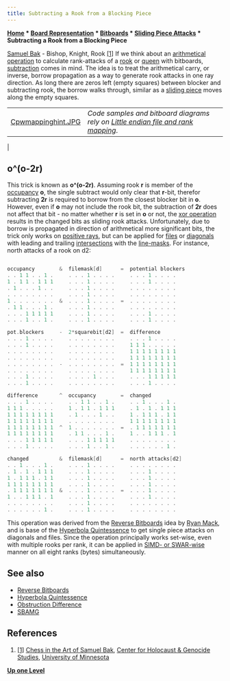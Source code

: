 ```yaml
---
title: Subtracting a Rook from a Blocking Piece
---
```

**[Home](Home "Home") \* [Board Representation](Board_Representation "Board Representation") \* [Bitboards](Bitboards "Bitboards") \* [Sliding Piece Attacks](Sliding_Piece_Attacks "Sliding Piece Attacks") \* Subtracting a Rook from a Blocking Piece**



 [](http://chgs.elevator.umn.edu/asset/viewAsset/57f3b6787d58ae5f74bf8ba9#57f3b6d77d58ae5574bf8bb6) [Samuel Bak](Category:Samuel_Bak "Category:Samuel Bak") - Bishop, Knight, Rook <a id="cite-note-1" href="#cite-ref-1">[1]</a> 
If we think about an [arithmetical operation](General_Setwise_Operations#ArithmeticalOperations "General Setwise Operations") to calculate rank-attacks of a [rook](Rook "Rook") or [queen](Queen "Queen") with bitboards, [subtraction](General_Setwise_Operations#Subtraction "General Setwise Operations") comes in mind. The idea is to treat the arithmetical carry, or inverse, borrow propagation as a way to generate rook attacks in one ray direction. As long there are zeros left (empty squares) between blocker and subtracting rook, the borrow walks through, similar as a [sliding piece](Sliding_Pieces "Sliding Pieces") moves along the empty squares.





|  |  |
| --- | --- |
| [Cpwmappinghint.JPG](Square_Mapping_Considerations "Square Mapping Considerations")  | *Code samples and bitboard diagrams rely on [Little endian file and rank mapping](Square_Mapping_Considerations#LittleEndianRankFileMapping "Square Mapping Considerations")*.
 |


## o^(o-2r)


This trick is known as **o^(o-2r)**. Assuming rook **r** is member of the [occupancy](Occupancy "Occupancy") **o**, the single subtract would only clear that **r**-bit, therefor subtracting **2r** is required to borrow from the closest blocker bit in **o**. However, even if **o** may not include the rook bit, the subtraction of **2r** does not affect that bit - no matter whether **r** is set in **o** or not, the [xor operation](General_Setwise_Operations#ExclusiveOr "General Setwise Operations") results in the changed bits as sliding rook attacks. Unfortunately, due to borrow is propagated in direction of arithmetical more significant bits, the trick only works on [positive rays](On_an_empty_Board#PositiveRays "On an empty Board"), but can be applied for [files](Files "Files") or [diagonals](Diagonals "Diagonals") with leading and trailing [intersections](General_Setwise_Operations#Intersection "General Setwise Operations") with the [line-masks](On_an_empty_Board#LineAttacks "On an empty Board"). For instance, north attacks of a rook on d2:




```C++

occupancy        &  filemask[d]      =  potential blockers
. . 1 1 . . 1 .     . . . 1 . . . .     . . . 1 . . . .
1 . 1 1 . 1 1 1     . . . 1 . . . .     . . . 1 . . . .
. 1 . . . 1 . .     . . . 1 . . . .     . . . . . . . .
. . . . . . . .     . . . 1 . . . .     . . . . . . . .
1 . . . . . . .  &  . . . 1 . . . .  =  . . . . . . . .
. 1 1 . . . 1 .     . . . 1 . . . .     . . . . . . . .
. . . 1 1 1 1 1     . . . 1 . . . .     . . . 1 . . . .
. . . 1 . . 1 .     . . . 1 . . . .     . . . 1 . . . .

pot.blockers     -  2*squarebit[d2]  =  difference
. . . 1 . . . .     . . . . . . . .     . . . 1 . . . .
. . . 1 . . . .     . . . . . . . .     1 1 1 . . . . .
. . . . . . . .     . . . . . . . .     1 1 1 1 1 1 1 1
. . . . . . . .     . . . . . . . .     1 1 1 1 1 1 1 1
. . . . . . . .  -  . . . . . . . .  =  1 1 1 1 1 1 1 1
. . . . . . . .     . . . . . . . .     1 1 1 1 1 1 1 1
. . . 1 . . . .     . . . . 1 . . .     . . . 1 1 1 1 1
. . . 1 . . . .     . . . . . . . .     . . . 1 . . . .

difference       ^  occupancy        =  changed
. . . 1 . . . .     . . 1 1 . . 1 .     . . 1 . . . 1 .
1 1 1 . . . . .     1 . 1 1 . 1 1 1     . 1 . 1 . 1 1 1
1 1 1 1 1 1 1 1     . 1 . . . 1 . .     1 . 1 1 1 . 1 1
1 1 1 1 1 1 1 1     . . . . . . . .     1 1 1 1 1 1 1 1
1 1 1 1 1 1 1 1  ^  1 . . . . . . .  =  . 1 1 1 1 1 1 1
1 1 1 1 1 1 1 1     . 1 1 . . . 1 .     1 . . 1 1 1 . 1
. . . 1 1 1 1 1     . . . 1 1 1 1 1     . . . . . . . .
. . . 1 . . . .     . . . 1 . . 1 .     . . . . . . 1 .

changed          &  filemask[d]      =  north attacks[d2]
. . 1 . . . 1 .     . . . 1 . . . .     . . . . . . . .
. 1 . 1 . 1 1 1     . . . 1 . . . .     . . . 1 . . . .
1 . 1 1 1 . 1 1     . . . 1 . . . .     . . . 1 . . . .
1 1 1 1 1 1 1 1     . . . 1 . . . .     . . . 1 . . . .
. 1 1 1 1 1 1 1  &  . . . 1 . . . .  =  . . . 1 . . . .
1 . . 1 1 1 . 1     . . . 1 . . . .     . . . 1 . . . .
. . . . . . . .     . . . 1 . . . .     . . . . . . . .
. . . . . . 1 .     . . . 1 . . . .     . . . . . . . .

```

This operation was derived from the [Reverse Bitboards](Reverse_Bitboards "Reverse Bitboards") idea by [Ryan Mack](Ryan_Mack "Ryan Mack"), and is base of the [Hyperbola Quintessence](Hyperbola_Quintessence "Hyperbola Quintessence") to get single piece attacks on diagonals and files. Since the operation principally works set-wise, even with multiple rooks per rank, it can be applied in [SIMD- or SWAR-wise](Fill_by_Subtraction "Fill by Subtraction") manner on all eight ranks (bytes) simultaneously.



## See also


* [Reverse Bitboards](Reverse_Bitboards "Reverse Bitboards")
* [Hyperbola Quintessence](Hyperbola_Quintessence "Hyperbola Quintessence")
* [Obstruction Difference](Obstruction_Difference "Obstruction Difference")
* [SBAMG](SBAMG "SBAMG")


## References


1. <a id="cite-ref-1" href="#cite-note-1">[1]</a> [Chess in the Art of Samuel Bak](http://chgs.elevator.umn.edu/asset/viewAsset/57f3b6787d58ae5f74bf8ba9#57f3b6d77d58ae5574bf8bb6), [Center for Holocaust & Genocide Studies](http://www.chgs.umn.edu/), [University of Minnesota](University_of_Minnesota "University of Minnesota")

**[Up one Level](Sliding_Piece_Attacks "Sliding Piece Attacks")**







 
